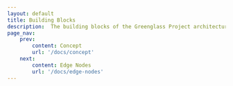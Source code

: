 ```yaml
---
layout: default
title: Building Blocks
description:  The building blocks of the Greenglass Project architecture
page_nav:
    prev:
        content: Concept
        url: '/docs/concept'
    next:
        content: Edge Nodes
        url: '/docs/edge-nodes'
---
```

